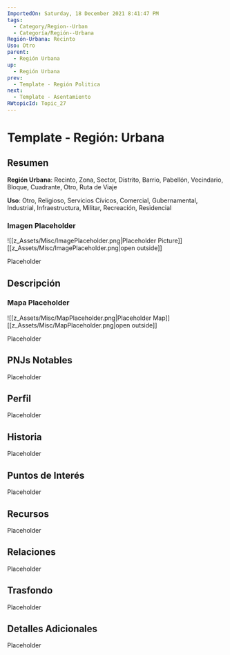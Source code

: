 ```yaml
---
ImportedOn: Saturday, 18 December 2021 8:41:47 PM
tags:
  - Category/Region--Urban
  - Categoría/Región--Urbana
Región-Urbana: Recinto
Uso: Otro
parent:
  - Región Urbana
up:
  - Región Urbana
prev:
  - Template - Región Politica
next:
  - Template - Asentamiento
RWtopicId: Topic_27
---
```

# Template - Región: Urbana
## Resumen
**Región Urbana**: Recinto, Zona, Sector, Distrito, Barrio, Pabellón, Vecindario, Bloque, Cuadrante, Otro, Ruta de Viaje

**Uso**: Otro, Religioso, Servicios Cívicos, Comercial, Gubernamental, Industrial, Infraestructura, Militar, Recreación, Residencial

### Imagen Placeholder
![[z_Assets/Misc/ImagePlaceholder.png|Placeholder Picture]]
[[z_Assets/Misc/ImagePlaceholder.png|open outside]]

Placeholder

## Descripción
### Mapa Placeholder
![[z_Assets/Misc/MapPlaceholder.png|Placeholder Map]]
[[z_Assets/Misc/MapPlaceholder.png|open outside]]

Placeholder

## PNJs Notables
Placeholder

## Perfil
Placeholder

## Historia
Placeholder

## Puntos de Interés
Placeholder

## Recursos
Placeholder

## Relaciones
Placeholder

## Trasfondo
Placeholder

## Detalles Adicionales
Placeholder

